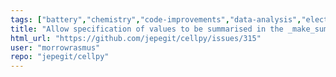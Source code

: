 ```yaml
---
tags: ["battery","chemistry","code-improvements","data-analysis","electrochemistry","enhancement","opensource","physics"]
title: "Allow specification of values to be summarised in the _make_summary()-method"
html_url: "https://github.com/jepegit/cellpy/issues/315"
user: "morrowrasmus"
repo: "jepegit/cellpy"
---
```


